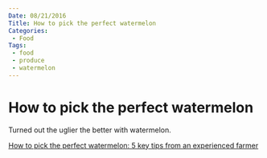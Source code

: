 ```yaml
---
Date: 08/21/2016
Title: How to pick the perfect watermelon
Categories:
 - Food
Tags:
 - food
 - produce
 - watermelon
---
```


# How to pick the perfect watermelon

Turned out the uglier the better with watermelon.

[How to pick the perfect watermelon: 5 key tips from an experienced farmer](http://shareably.net/tips-to-pick-the-perfect-watermelon)
